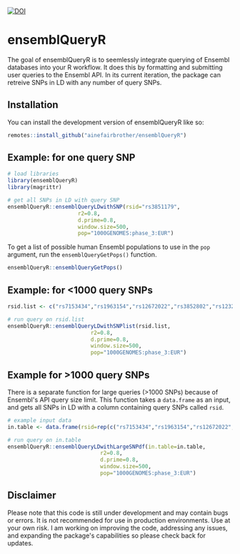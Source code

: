 
<!-- badges: start -->

[![DOI](https://zenodo.org/badge/562138040.svg)](https://zenodo.org/badge/latestdoi/562138040)

<!-- badges: end -->

# ensemblQueryR

The goal of ensemblQueryR is to seemlessly integrate querying of Ensembl databases into your R workflow. It does this by formatting and submitting user queries to the Ensembl API. In its current iteration, the package can retreive SNPs in LD with any number of query SNPs. 

## Installation

You can install the development version of ensemblQueryR like so:

``` r
remotes::install_github("ainefairbrother/ensemblQueryR")

```

## Example: for one query SNP  

``` r
# load libraries
library(ensemblQueryR)
library(magrittr)
```

``` r
# get all SNPs in LD with query SNP
ensemblQueryR::ensemblQueryLDwithSNP(rsid="rs3851179", 
                      r2=0.8, 
                      d.prime=0.8, 
                      window.size=500, 
                      pop="1000GENOMES:phase_3:EUR")
```

To get a list of possible human Ensembl populations to use in the `pop` argument, run the `ensemblQueryGetPops()` function.

``` r
ensemblQueryR::ensemblQueryGetPops()
```

## Example: for <1000 query SNPs

``` r
rsid.list <- c("rs7153434","rs1963154","rs12672022","rs3852802","rs12324408","rs56346870")

# run query on rsid.list
ensemblQueryR::ensemblQueryLDwithSNPlist(rsid.list, 
                          r2=0.8, 
                          d.prime=0.8, 
                          window.size=500, 
                          pop="1000GENOMES:phase_3:EUR")
``` 

## Example for >1000 query SNPs

There is a separate function for large queries (>1000 SNPs) because of Ensembl's API query size limit. This function takes a `data.frame` as an input, and gets all SNPs in LD with a column containing query SNPs called `rsid`. 

``` r
# example input data
in.table <- data.frame(rsid=rep(c("rs7153434","rs1963154","rs12672022","rs3852802","rs12324408","rs56346870"), 500))

# run query on in.table
ensemblQueryR::ensemblQueryLDwithLargeSNPdf(in.table=in.table,
                             r2=0.8,
                             d.prime=0.8,
                             window.size=500,
                             pop="1000GENOMES:phase_3:EUR")
```

## Disclaimer

Please note that this code is still under development and may contain bugs or errors. It is not recommended for use in production environments. Use at your own risk. I am working on improving the code, addressing any issues, and expanding the package's capabilities so please check back for updates.

